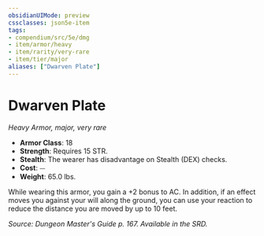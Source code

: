 ```yaml
---
obsidianUIMode: preview
cssclasses: json5e-item
tags:
- compendium/src/5e/dmg
- item/armor/heavy
- item/rarity/very-rare
- item/tier/major
aliases: ["Dwarven Plate"]
---
```

# Dwarven Plate
*Heavy Armor, major, very rare*  

- **Armor Class**: 18
- **Strength**: Requires 15 STR.
- **Stealth**: The wearer has disadvantage on Stealth (DEX) checks.
- **Cost**: ⏤
- **Weight**: 65.0 lbs.

While wearing this armor, you gain a +2 bonus to AC. In addition, if an effect moves you against your will along the ground, you can use your reaction to reduce the distance you are moved by up to 10 feet.

*Source: Dungeon Master's Guide p. 167. Available in the SRD.*